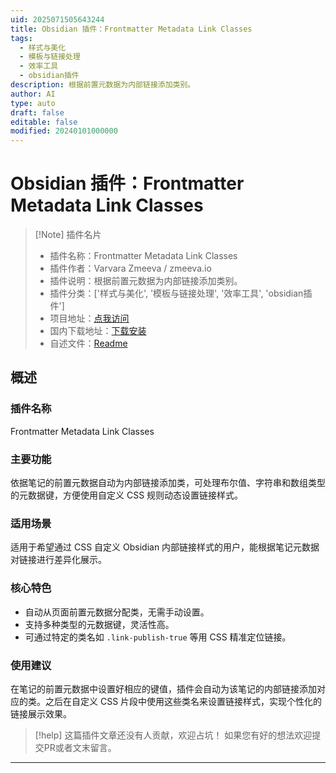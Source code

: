 ```yaml
---
uid: 2025071505643244
title: Obsidian 插件：Frontmatter Metadata Link Classes
tags:
  - 样式与美化
  - 模板与链接处理
  - 效率工具
  - obsidian插件
description: 根据前置元数据为内部链接添加类别。
author: AI
type: auto
draft: false
editable: false
modified: 20240101000000
---
```


# Obsidian 插件：Frontmatter Metadata Link Classes

> [!Note] 插件名片
> - 插件名称：Frontmatter Metadata Link Classes
> - 插件作者：Varvara Zmeeva / zmeeva.io
> - 插件说明：根据前置元数据为内部链接添加类别。
> - 插件分类：['样式与美化', '模板与链接处理', '效率工具', 'obsidian插件']
> - 项目地址：[点我访问](https://github.com/zmeeeeeva/obsidian-plugin-metadata-link-classes)
> - 国内下载地址：[下载安装](https://pkmer.cn/products/plugin/pluginMarket/?frontmatter-link-classes)
> - 自述文件：[Readme](https://ghproxy.net/https://raw.githubusercontent.com/zmeeeeeva/obsidian-plugin-metadata-link-classes/master/README.md)



## 概述

### 插件名称
Frontmatter Metadata Link Classes

### 主要功能
依据笔记的前置元数据自动为内部链接添加类，可处理布尔值、字符串和数组类型的元数据键，方便使用自定义 CSS 规则动态设置链接样式。

### 适用场景
适用于希望通过 CSS 自定义 Obsidian 内部链接样式的用户，能根据笔记元数据对链接进行差异化展示。

### 核心特色
- 自动从页面前置元数据分配类，无需手动设置。
- 支持多种类型的元数据键，灵活性高。
- 可通过特定的类名如 `.link-publish-true` 等用 CSS 精准定位链接。

### 使用建议
在笔记的前置元数据中设置好相应的键值，插件会自动为该笔记的内部链接添加对应的类。之后在自定义 CSS 片段中使用这些类名来设置链接样式，实现个性化的链接展示效果。


> [!help] 
> 这篇插件文章还没有人贡献，欢迎占坑！
> 如果您有好的想法欢迎提交PR或者文末留言。
> 

---



